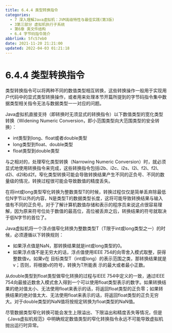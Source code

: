 ```yaml
---
title: 6.4.4 类型转换指令
categories: 
  - 7 深入理解Java虛拟机：JVM高级特性与最佳实践(第3版)
  - 3第三部分 虚拟机执行子系统
  - 第6章 类文件结构
  - 6.4 字节码指令简介
abbrlink: 5fc57eb0
date: 2021-11-20 21:21:00
updated: 2022-04-03 01:21:18
---
```

# 6.4.4 类型转换指令
类型转换指令可以将两种不同的数值类型相互转换，这些转换操作一般用于实现用户代码中的显式类型转换操作，或者用来处理本节开篇所提到的字节码指令集中数据类型相关指令无法与数据类型一一对应的问题。

Java虚拟机直接支持（即转换时无须显式的转换指令）以下数值类型的宽化类型转换（Widening Numeric Conversion，即小范围类型向大范围类型的安全转换）：

- int类型到long、float或者double类型
- long类型到float、double类型
- float类型到double类型

与之相对的，处理窄化类型转换（Narrowing Numeric Conversion）时，就必须显式地使用转换指令来完成，这些转换指令包括i2b、i2c、i2s、l2i、f2i、f2l、d2i、d2l和d2f。窄化类型转换可能会导致转换结果产生不同的正负号、不同的数量级的情况，转换过程很可能会导致数值的精度丢失。

在将int或long类型窄化转换为整数类型T的时候，转换过程仅仅是简单丢弃除最低位N字节以外的内容，N是类型T的数据类型长度，这将可能导致转换结果与输入值有不同的正负号。对于了解计算机数值存储和表示的程序员来说这点很容易理解，因为原来符号位处于数值的最高位，高位被丢弃之后，转换结果的符号就取决于低N字节的首位了。

Java虚拟机将一个浮点值窄化转换为整数类型T（T限于int或long类型之一）的时候，必须遵循以下转换规则：

- 如果浮点值是NaN，那转换结果就是int或long类型的0。
- 如果浮点值不是无穷大的话，浮点值使用IEEE 754的向零舍入模式取整，获得整数值v。如果v在 目标类型T（int或long）的表示范围之类，那转换结果就是v；否则，将根据v的符号，转换为T所能表 示的最大或者最小正数。

从double类型到float类型做窄化转换的过程与IEEE 754中定义的一致，通过IEEE 754向最接近数舍入模式舍入得到一个可以使用float类型表示的数字。如果转换结果的绝对值太小、无法使用float来表示的话，将返回float类型的正负零；如果转换结果的绝对值太大、无法使用float来表示的话，将返回float类型的正负无穷大。对于double类型的NaN值将按规定转换为float类型的NaN值。

尽管数据类型窄化转换可能会发生上限溢出、下限溢出和精度丢失等情况，但是《Java虚拟机规范》中明确规定数值类型的窄化转换指令永远不可能导致虚拟机抛出运行时异常。

